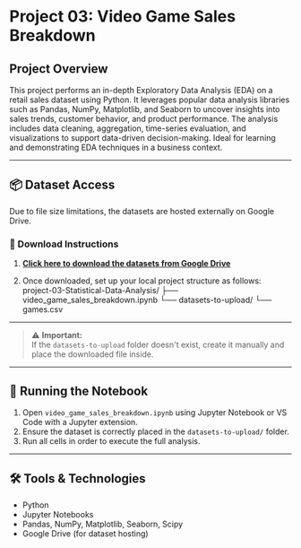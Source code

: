 # Project 03: Video Game Sales Breakdown

## Project Overview
 This project performs an in-depth Exploratory Data Analysis (EDA) on a retail sales dataset using Python. It leverages popular data analysis libraries such as Pandas, NumPy, Matplotlib, and Seaborn to uncover insights into sales trends, customer behavior, and product performance. The analysis includes data cleaning, aggregation, time-series evaluation, and visualizations to support data-driven decision-making. Ideal for learning and demonstrating EDA techniques in a business context.


---

## 📦 Dataset Access

Due to file size limitations, the datasets are hosted externally on Google Drive.

### 🔽 Download Instructions

1. [**Click here to download the datasets from Google Drive**](https://drive.google.com/drive/folders/1mZ--ezkxjBE-0pGjKT-GLeorUL_QX6MI?usp=sharing)

2. Once downloaded, set up your local project structure as follows:
project-03-Statistical-Data-Analysis/ ├── video_game_sales_breakdown.ipynb └── datasets-to-upload/ └── games.csv

---

> ⚠️ **Important:**  
> If the `datasets-to-upload` folder doesn't exist, create it manually and place the downloaded file inside.

---

## 🚀 Running the Notebook

1. Open `video_game_sales_breakdown.ipynb` using Jupyter Notebook or VS Code with a Jupyter extension.
2. Ensure the dataset is correctly placed in the `datasets-to-upload/` folder.
3. Run all cells in order to execute the full analysis.

---

## 🛠️ Tools & Technologies

- Python  
- Jupyter Notebooks  
- Pandas, NumPy, Matplotlib, Seaborn, Scipy 
- Google Drive (for dataset hosting)